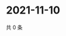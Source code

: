 # 2021-11-10

共 0 条

<!-- BEGIN WEIBO -->
<!-- 最后更新时间 Wed Nov 10 2021 16:13:37 GMT+0800 (China Standard Time) -->

<!-- END WEIBO -->
